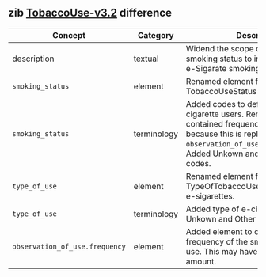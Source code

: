 ## zib [TobaccoUse-v3.2](https://zibs.nl/wiki/TobaccoUse-v3.2(2020EN)]) difference

| Concept         | Category          | Description                             | 
|-----------------|-------------------|-----------------------------------------|
| description | textual | Widend the scope of the CBB to smoking status to include the use of e-Sigarate smoking. 
|`smoking_status` | element | Renamed element from TobaccoUseStatus to SmokingStatus. 
|`smoking_status` | terminology | Added codes to define electronic cigarette users. Removed codes that contained frequency information because this is replaced by the `observation_of_use.frequency`element. Added Unkown and Other qualifier codes.  
|`type_of_use` | element | Renamed element from TypeOfTobaccoUsed to accomodate e-sigarettes.
|`type_of_use` | terminology | Added type of e-cigarette codes and Unkown and Other qualifier codes.
|`observation_of_use.frequency ` | element | Added element to capture the frequency of the smoking or tobacco use. This may have some overlap with amount.